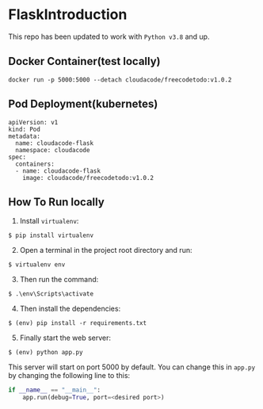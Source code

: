 # FlaskIntroduction

This repo has been updated to work with `Python v3.8` and up.

## Docker Container(test locally)
```
docker run -p 5000:5000 --detach cloudacode/freecodetodo:v1.0.2 
```

## Pod Deployment(kubernetes)
```
apiVersion: v1
kind: Pod
metadata:
  name: cloudacode-flask
  namespace: cloudacode
spec:
  containers:
  - name: cloudacode-flask
    image: cloudacode/freecodetodo:v1.0.2 
```

## How To Run locally
1. Install `virtualenv`:
```
$ pip install virtualenv
```

2. Open a terminal in the project root directory and run:
```
$ virtualenv env
```

3. Then run the command:
```
$ .\env\Scripts\activate
```

4. Then install the dependencies:
```
$ (env) pip install -r requirements.txt
```

5. Finally start the web server:
```
$ (env) python app.py
```

This server will start on port 5000 by default. You can change this in `app.py` by changing the following line to this:

```python
if __name__ == "__main__":
    app.run(debug=True, port=<desired port>)
```